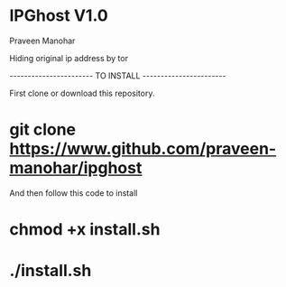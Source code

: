# IPGhost V1.0
Praveen Manohar

Hiding original ip address by tor 

----------------------- TO INSTALL -----------------------

First clone or download this repository.
   # git clone https://www.github.com/praveen-manohar/ipghost
 
 And then follow this code to install
   # chmod +x install.sh
   # ./install.sh
